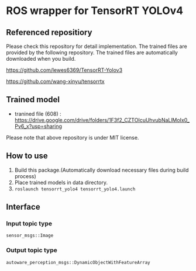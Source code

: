 # ROS wrapper for TensorRT YOLOv4

## Referenced repositiory
Please check this repository for detail implementation.
The trained files are provided by the following repository. The trained files are automatically downloaded when you build.

https://github.com/lewes6369/TensorRT-Yolov3

https://github.com/wang-xinyu/tensorrtx

## Trained model
- tranined file (608) :
  https://drive.google.com/drive/folders/1F3f2_CZTOIcuUhvubNaLlMoIx0_Pv6_x?usp=sharing


Please note that above repository is under MIT license.
## How to use
1. Build this package.(Automatically download necessary files during build process)
2. Place trained models in data directory.
3. `roslaunch tensorrt_yolo4 tensorrt_yolo4.launch`

## Interface
### Input topic type
  `sensor_msgs::Image`
### Output topic type
  `autoware_perception_msgs::DynamicObjectWithFeatureArray`
